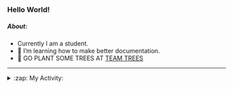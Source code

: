 ### Hello World!

##### About:
- Currently I am a student.
- 🌱 I’m learning how to make better documentation.
- 🌱 GO PLANT SOME TREES AT [TEAM TREES](https://teamtrees.org/)

---
<details>
  <summary>:zap: My Activity:</summary>
  
<!--START_SECTION:waka-->
![Code Time](http://img.shields.io/badge/Code%20Time-989%20hrs%2026%20mins-blue)

**I'm a Night 🦉** 

```text
🌞 Morning    86 commits     ███░░░░░░░░░░░░░░░░░░░░░░   12.39% 
🌆 Daytime    152 commits    █████░░░░░░░░░░░░░░░░░░░░   21.9% 
🌃 Evening    209 commits    ███████░░░░░░░░░░░░░░░░░░   30.12% 
🌙 Night      247 commits    █████████░░░░░░░░░░░░░░░░   35.59%

```
📅 **I'm Most Productive on Tuesday** 

```text
Monday       92 commits     ███░░░░░░░░░░░░░░░░░░░░░░   13.26% 
Tuesday      162 commits    █████░░░░░░░░░░░░░░░░░░░░   23.34% 
Wednesday    70 commits     ██░░░░░░░░░░░░░░░░░░░░░░░   10.09% 
Thursday     98 commits     ███░░░░░░░░░░░░░░░░░░░░░░   14.12% 
Friday       99 commits     ███░░░░░░░░░░░░░░░░░░░░░░   14.27% 
Saturday     70 commits     ██░░░░░░░░░░░░░░░░░░░░░░░   10.09% 
Sunday       103 commits    ███░░░░░░░░░░░░░░░░░░░░░░   14.84%

```


📊 **This Week I Spent My Time On** 

```text
🔥 Editors: 
VS Code                  31 mins             █████████████████████████   100.0%

🐱‍💻 Projects: 
PraiseDemo               31 mins             █████████████████████████   100.0%

```


 Last Updated on 29/12/2022 20:04:25 UTC
<!--END_SECTION:waka-->
</details>
